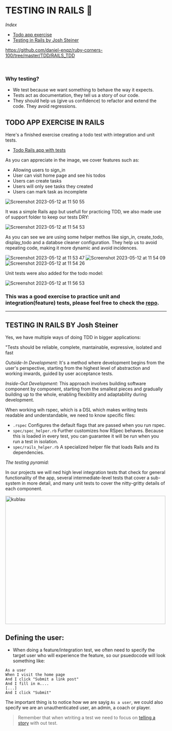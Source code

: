 # TESTING IN RAILS 🧶

*Index*
- [Todo app exercise](https://github.com/daniel-enqz/ruby-corners-100/tree/master/TDD/RAILS_TDD/README.md#Todo-app-exercise)
- [Testing in Rails by Josh Steiner](https://github.com/daniel-enqz/ruby-corners-100/tree/master/TDD/RAILS_TDD/README.md#testing-in-rails-by-josh-steiner)

https://github.com/daniel-enqz/ruby-corners-100/tree/master/TDD/RAILS_TDD

<br>

### Why testing?

- We test because we want something to behave the way it expects.
- Tests act as documentation, they tell us a story of our code.
- They should help us (give us confidence) to refactor and extend the code. They avoid regressions.

## TODO APP EXERCISE IN RAILS
Here's a finished exercise creating a todo test with integration and unit tests.
- [Todo Rails app with tests](https://github.com/daniel-enqz/rails_tdd)

As you can appreciate in the image, we cover features such as:
- Allowing users to sign_in
- User can visit home page and see his todos
- Users can create tasks
- Users will only see tasks they created
- Users can mark task as incomplete

![Screenshot 2023-05-12 at 11 50 55](https://github.com/daniel-enqz/ruby-corners-100/assets/72522628/74982873-7077-4070-8d8d-9cf08ee1aeb7)

It was a simple Rails app but usefull for practicing TDD, we also made use of support folder to keep our tests DRY:

![Screenshot 2023-05-12 at 11 54 53](https://github.com/daniel-enqz/ruby-corners-100/assets/72522628/8bfe255a-8fba-40f7-9269-ba892a687e56)

As you can see we are using some helper methos like sign_in, create_todo, display_todo and a databse cleaner configuration. They help us to avoid repeating code, making it more dynamic and avoid incidences.

![Screenshot 2023-05-12 at 11 53 47](https://github.com/daniel-enqz/ruby-corners-100/assets/72522628/73182961-00b4-4a6b-b860-3415aae1bd8c)
![Screenshot 2023-05-12 at 11 54 09](https://github.com/daniel-enqz/ruby-corners-100/assets/72522628/b7507134-06f0-437f-a1c7-8bd7be7d7fd5)
![Screenshot 2023-05-12 at 11 54 26](https://github.com/daniel-enqz/ruby-corners-100/assets/72522628/40b5f349-95b5-4a24-81b1-fcbc18cf555d)

Unit tests were also added for the todo model:

![Screenshot 2023-05-12 at 11 56 53](https://github.com/daniel-enqz/ruby-corners-100/assets/72522628/2fc42f76-f346-43e2-acb5-40dd44bed04b)


### This was a good exercise to practice unit and integration(feature) tests, please feel free to check the [repo](https://github.com/daniel-enqz/rails_tdd).

---

## TESTING IN RAILS BY Josh Steiner

Yes, we have multiple ways of doing TDD in bigger applications:

"Tests should be reliable, complete, mantainable, expressive, isolated and fast

*Outside-In Development:* It's a method where development begins from the user's perspective, starting from the highest level of abstraction and working inwards, guided by user acceptance tests.

*Inside-Out Development:* This approach involves building software component by component, starting from the smallest pieces and gradually building up to the whole, enabling flexibility and adaptability during development.


When working wih rspec, which is a DSL which makes writing tests readable and understandable, we need to know specific files:
- `.rspec` Configures the default flags that are passed when you run rspec. 
- `spec/spec_helper.rb` Further customizes how RSpec behaves. Because this is loaded in every test, you can guarantee it will be run when you run a test in isolation.
-  `spec/rails_helper.rb` A specialized helper file that loads Rails and its dependencies.

*The testing pyramid:*

In our projects we will ned high level integration tests that check for general functionality of the app, several intermediate-level tests that cover a sub-system in more detail, and many unit tests to cover the nitty-gritty details of each component.

<img src="https://github.com/daniel-enqz/ruby-corners-100/assets/72522628/91cc3335-13ba-4735-8774-ddc8ce38eb69" alt="kublau" width="500" height="400">

## Defining the user:
- When doing a feature/integration test, we often need to specify the target user who will experience the feature, so our psuedocode will look something like:
```
As a user
When I visit the home page
And I click "Submit a link post"
And I fill in m....
[...]
And I click "Submit"
```
The important thing is to notice how we are sayig `As a user`, we could also specify we are an unauthenticated user, an admin, a coach or player.
> Remember that when wtriting a test we need to focus on [telling a story](https://github.com/daniel-enqz/ruby-corners-100/tree/master/TDD/README.md#these-are-the-4-parts-each-test-should-have) with out test.
